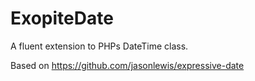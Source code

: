 # ExopiteDate
A fluent extension to PHPs DateTime class.

Based on https://github.com/jasonlewis/expressive-date

